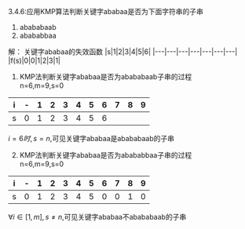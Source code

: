 3.4.6:应用KMP算法判断关键字ababaa是否为下面字符串的子串
1) abababaab
2) abababbaa  

解：
关键字ababaa的失效函数
|s|1|2|3|4|5|6|
|---|---|---|---|---|---|---|
|f(s)|0|0|1|2|3|1|
1) KMP法判断关键字ababaa是否为abababaab子串的过程  
n=6,m=9,s=0

|i|-|1|2|3|4|5|6|7|8|9|
|---|---|---|---|---|---|---|---|---|---|---|
|s|0|1|2|3|4|5|6|

$i = 6时,s = n$,可见关键字ababaa是abababaab的子串

2) KMP法判断关键字ababaa是否为abababbaa子串的过程  
n=6,m=9,s=0

|i|-|1|2|3|4|5|6|7|8|9|
|---|---|---|---|---|---|---|---|---|---|---|
|s|0|1|2|3|4|5|0|0|1|0|

$\forall i \in [1,m],s \ne n$,可见关键字ababaa不abababaab的子串